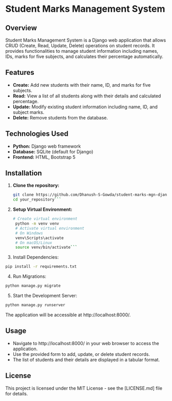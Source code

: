 # Student Marks Management System

## Overview

Student Marks Management System is a Django web application that allows CRUD (Create, Read, Update, Delete) operations on student records. It provides functionalities to manage student information including names, IDs, marks for five subjects, and calculates their percentage automatically.

## Features

- **Create:** Add new students with their name, ID, and marks for five subjects.
- **Read:** View a list of all students along with their details and calculated percentage.
- **Update:** Modify existing student information including name, ID, and subject marks.
- **Delete:** Remove students from the database.

## Technologies Used

- **Python:** Django web framework
- **Database:** SQLite (default for Django)
- **Frontend:** HTML, Bootstrap 5

## Installation

1. **Clone the repository:**

   ```bash
   git clone https://github.com/Dhanush-S-Gowda/student-marks-mgn-django.git
   cd your_repository```
   
2. **Setup Virtual Environment:**

   ```bash
   # Create virtual environment
    python -m venv venv
    # Activate virtual environment
    # On Windows
    venv\Scripts\activate
    # On macOS/Linux
    source venv/bin/activate```
   
3. Install Dependencies:

  ```bash
  pip install -r requirements.txt
```

4. Run Migrations:

  ```bash
  python manage.py migrate
```

5. Start the Development Server:

  ```bash
python manage.py runserver
```
The application will be accessible at http://localhost:8000/.


## Usage

- Navigate to http://localhost:8000/ in your web browser to access the application.
- Use the provided form to add, update, or delete student records.
- The list of students and their details are displayed in a tabular format.

## License

This project is licensed under the MIT License - see the [LICENSE.md] file for details.


